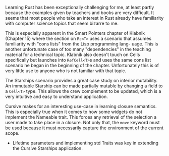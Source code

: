 Learning Rust has been exceptionally challenging for me, at least partly because the examples given
by teachers and books are very difficult. It seems that most people who take an interest in Rust 
already have familiarity with computer science topics that seem bizarre to me.

This is especially apparent in the Smart Pointers chapter of Klabnik (Chapter 15) where the section
on `Rc<T>` uses a scenario that assumes familiarity with "cons lists" from the Lisp programming lang-
uage. This is another unfortunate case of too many "dependencies" in the teaching material for a
technical topic. Klabnik also doesn't touch on Cells specifically but launches into `RefCell<T>`s and
uses the same cons list scenario he began in the beginning of the chapter. Unfortunately this is of 
very little use to anyone who is not familiar with that topic.

The Starships scenario provides a great case study on interior mutability. An immutable Starship
can be made partially mutable by changing a field to a `Cell<T>` type. This allows the crew complement
to be updated, which is a very intuitive and easy to understand application.


Cursive makes for an interesting use-case in learning closure semantics. This is especially true
when it comes to how some widgets do not implement the Nameable trait. This forces any retrieval
of the selection a user made to take place in a closure. Not only that, the `move` keyword must
be used because it must necessarily capture the environment of the current scope.

- Lifetime parameters and implementing std Traits was key in extending the Cursive Starships application.

